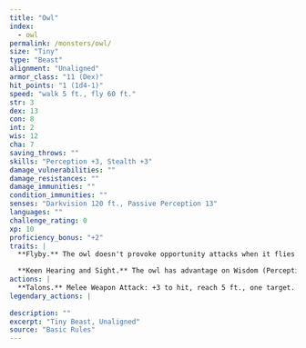 ```yaml
---
title: "Owl"
index:
  - owl
permalink: /monsters/owl/
size: "Tiny"
type: "Beast"
alignment: "Unaligned"
armor_class: "11 (Dex)"
hit_points: "1 (1d4-1)"
speed: "walk 5 ft., fly 60 ft."
str: 3
dex: 13
con: 8
int: 2
wis: 12
cha: 7
saving_throws: ""
skills: "Perception +3, Stealth +3"
damage_vulnerabilities: ""
damage_resistances: ""
damage_immunities: ""
condition_immunities: ""
senses: "Darkvision 120 ft., Passive Perception 13"
languages: ""
challenge_rating: 0
xp: 10
proficiency_bonus: "+2"
traits: |
  **Flyby.** The owl doesn't provoke opportunity attacks when it flies out of an enemy's reach.

  **Keen Hearing and Sight.** The owl has advantage on Wisdom (Perception) checks that rely on hearing or sight.
actions: |
  **Talons.** Melee Weapon Attack: +3 to hit, reach 5 ft., one target. Hit: 1 slashing damage.  
legendary_actions: |
  
description: ""
excerpt: "Tiny Beast, Unaligned"
source: "Basic Rules"
---
```


